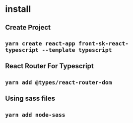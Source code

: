 # install

## Create Project
## `yarn create react-app front-sk-react-typescript --template typescript`

## React Router For Typescript
## `yarn add @types/react-router-dom`

## Using sass files
## `yarn add node-sass`